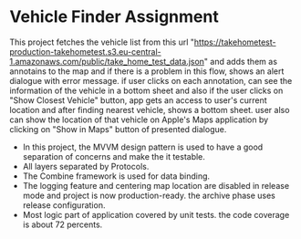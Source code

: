 # Vehicle Finder Assignment 


This project fetches the vehicle list from this url "https://takehometest-production-takehometest.s3.eu-central-1.amazonaws.com/public/take_home_test_data.json" and adds them as annotains to the map and if there is a problem in this flow, shows an alert dialogue with error message. if user clicks on each annotation, can see the information of the vehicle in a bottom sheet and also if the user clicks on "Show Closest Vehicle" button, app gets an access to user's current location and after finding nearest vehicle, shows a bottom sheet. user also can show the location of that vehicle on Apple's Maps application by clicking on "Show in Maps" button of presented dialogue.


* In this project, the MVVM design pattern is used to have a good separation of concerns and make the it testable.
* All layers separated by Protocols.
* The Combine framework is used for data binding.
* The logging feature and centering map location are disabled in release mode and project is now production-ready. the archive phase uses release configuration.
* Most logic part of application covered by unit tests. the code coverage is about 72 percents.
